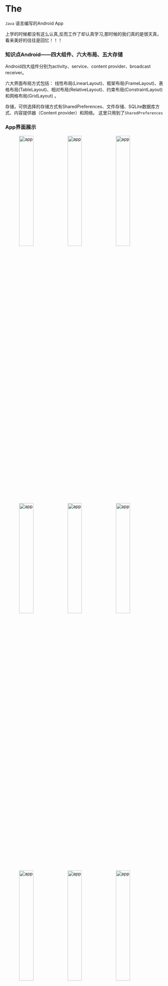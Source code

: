 # The
 `Java` 语言编写的Android App
 
 上学的时候都没有这么认真,反而工作了却认真学习,那时候的我们真的是很天真，看来美好的往往是回忆！！！
 
### 知识点Android——四大组件、六大布局、五大存储
Android四大组件分别为activity、service、content provider、broadcast receiver。

六大界面布局方式包括： 线性布局(LinearLayout)、框架布局(FrameLayout)、表格布局(TableLayout)、相对布局(RelativeLayout)、约束布局(ConstraintLayout)和网格布局(GridLayout) 。

存储，可供选择的存储方式有SharedPreferences、文件存储、SQLite数据库方式、内容提供器（Content provider）和网络。 这里只用到了`SharedPreferences`
 

### App界面展示

<img align="right" src="https://fyg1998.github.io/Picture/app1.png" alt="app" width="30%" />
<img align="right" src="https://fyg1998.github.io/Picture/app2.png" alt="app" width="30%" />
<img align="right" src="https://fyg1998.github.io/Picture/app3.png" alt="app" width="30%" />
<img align="right" src="https://fyg1998.github.io/Picture/app4.png" alt="app" width="30%" />
<img align="right" src="https://fyg1998.github.io/Picture/app5.png" alt="app" width="30%"/>
<img align="right" src="https://fyg1998.github.io/Picture/app6.png" alt="app" width="30%" />
<img align="right" src="https://fyg1998.github.io/Picture/app7.png" alt="app" width="30%"/>
<img align="right" src="https://fyg1998.github.io/Picture/app8.png" alt="app" width="30%" />
<img align="right" src="https://fyg1998.github.io/Picture/app9.png" alt="app" width="30%" />

